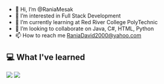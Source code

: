 - 👋 Hi, I’m @RaniaMesak
- 👀 I’m interested in Full Stack Development
- 🌱 I’m currently learning at Red River College PolyTechnic
- 💞️ I’m looking to collaborate on Java, C#, HTML, Python
- 📫 How to reach me RaniaDavid2000@yahoo.com

<!---
RaniaMesak/RaniaMesak is a ✨ special ✨ repository because its `README.md` (this file) appears on your GitHub profile.
You can click the Preview link to take a look at your changes.
--->
## :computer: What I've learned
<img src="https://img.shields.io/badge/Java-007396?style=flat-square&logo=java&logoColor=white"/> <img src="https://img.shields.io/badge/HTML5-E34F26?style=flat-square&logo=HTML5&logoColor=blue"/>


